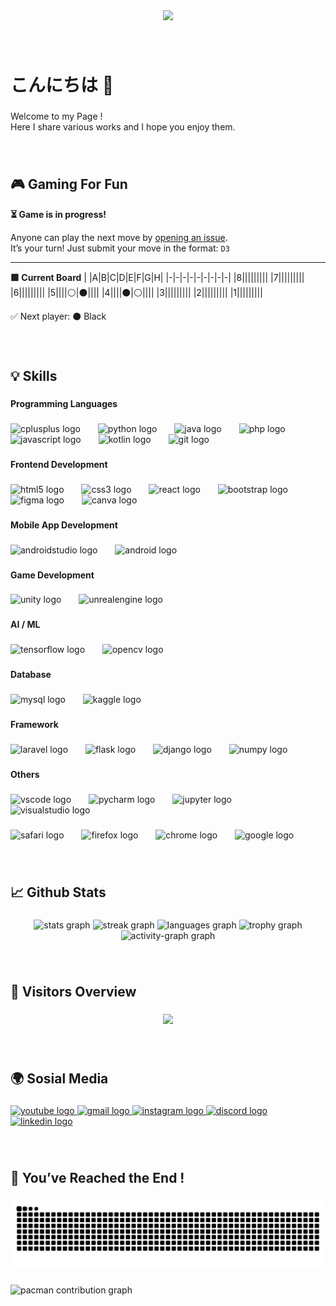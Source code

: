 <div align="center">
  <img height="800" src="https://media3.giphy.com/media/v1.Y2lkPTc5MGI3NjExZHk4NzB2cmtsdW4xeGpzdGlkdnNtajJjbzBpM3htNzZzYnI2cjE5aSZlcD12MV9pbnRlcm5hbF9naWZfYnlfaWQmY3Q9Zw/7uDtQm2jKdS0VGLg46/giphy.gif"  />
</div>

###

<br clear="both">

<h1 align="left">こんにちは 👋</h1>

###

<p align="left">Welcome to my Page !<br>Here I share various works and I hope you enjoy them.</p>

###

<br clear="both">

<h2 align="left">🎮 Gaming For Fun</h2>

**⏳ Game is in progress!**

Anyone can play the next move by [opening an issue](../../issues/new?title=Move:+D3).  
It’s your turn! Just submit your move in the format: `D3`

---

**🟩 Current Board**
| |A|B|C|D|E|F|G|H|
|-|-|-|-|-|-|-|-|-|
|8|||||||||
|7|||||||||
|6|||||||||
|5||||⚪|⚫||||
|4||||⚫|⚪||||
|3|||||||||
|2|||||||||
|1|||||||||

✅ Next player: ⚫ Black

###

<br clear="both">

<h2 align="left">💡 Skills</h2>

###

<h4 align="left">Programming Languages</h4>

###

<div align="left">
  <img src="https://cdn.jsdelivr.net/gh/devicons/devicon/icons/cplusplus/cplusplus-original.svg" height="50" alt="cplusplus logo"  />
  <img width="20" />
  <img src="https://cdn.jsdelivr.net/gh/devicons/devicon/icons/python/python-original-wordmark.svg" height="50" alt="python logo"  />
  <img width="20" />
  <img src="https://cdn.jsdelivr.net/gh/devicons/devicon/icons/java/java-original-wordmark.svg" height="50" alt="java logo"  />
  <img width="20" />
  <img src="https://cdn.jsdelivr.net/gh/devicons/devicon/icons/php/php-original.svg" height="50" alt="php logo"  />
  <img width="20" />
  <img src="https://cdn.jsdelivr.net/gh/devicons/devicon/icons/javascript/javascript-original.svg" height="50" alt="javascript logo"  />
  <img width="20" />
  <img src="https://cdn.jsdelivr.net/gh/devicons/devicon/icons/kotlin/kotlin-plain-wordmark.svg" height="50" alt="kotlin logo"  />
  <img width="20" />
  <img src="https://cdn.jsdelivr.net/gh/devicons/devicon/icons/git/git-original.svg" height="50" alt="git logo"  />
</div>

###

<h4 align="left">Frontend Development</h4>

###

<div align="left">
  <img src="https://cdn.jsdelivr.net/gh/devicons/devicon/icons/html5/html5-plain-wordmark.svg" height="50" alt="html5 logo"  />
  <img width="20" />
  <img src="https://cdn.jsdelivr.net/gh/devicons/devicon/icons/css3/css3-plain-wordmark.svg" height="50" alt="css3 logo"  />
  <img width="20" />
  <img src="https://cdn.jsdelivr.net/gh/devicons/devicon/icons/react/react-original-wordmark.svg" height="50" alt="react logo"  />
  <img width="20" />
  <img src="https://cdn.jsdelivr.net/gh/devicons/devicon/icons/bootstrap/bootstrap-original-wordmark.svg" height="50" alt="bootstrap logo"  />
  <img width="20" />
  <img src="https://cdn.jsdelivr.net/gh/devicons/devicon/icons/figma/figma-original.svg" height="50" alt="figma logo"  />
  <img width="20" />
  <img src="https://cdn.jsdelivr.net/gh/devicons/devicon/icons/canva/canva-original.svg" height="50" alt="canva logo"  />
</div>

###

<h4 align="left">Mobile App Development</h4>

###

<div align="left">
  <img src="https://cdn.jsdelivr.net/gh/devicons/devicon/icons/androidstudio/androidstudio-original.svg" height="50" alt="androidstudio logo"  />
  <img width="20" />
  <img src="https://cdn.jsdelivr.net/gh/devicons/devicon/icons/android/android-original-wordmark.svg" height="50" alt="android logo"  />
</div>

###

<h4 align="left">Game Development</h4>

###

<div align="left">
  <img src="https://cdn.jsdelivr.net/gh/devicons/devicon/icons/unity/unity-original.svg" height="50" alt="unity logo"  />
  <img width="20" />
  <img src="https://cdn.jsdelivr.net/gh/devicons/devicon/icons/unrealengine/unrealengine-original.svg" height="50" alt="unrealengine logo"  />
</div>

###

<h4 align="left">AI / ML</h4>

###

<div align="left">
  <img src="https://cdn.jsdelivr.net/gh/devicons/devicon/icons/tensorflow/tensorflow-original.svg" height="50" alt="tensorflow logo"  />
  <img width="20" />
  <img src="https://cdn.jsdelivr.net/gh/devicons/devicon/icons/opencv/opencv-original.svg" height="50" alt="opencv logo"  />
</div>

###

<h4 align="left">Database</h4>

###

<div align="left">
  <img src="https://cdn.jsdelivr.net/gh/devicons/devicon/icons/mysql/mysql-original-wordmark.svg" height="50" alt="mysql logo"  />
  <img width="20" />
  <img src="https://cdn.jsdelivr.net/gh/devicons/devicon/icons/kaggle/kaggle-original.svg" height="50" alt="kaggle logo"  />
</div>

###

<h4 align="left">Framework</h4>

###

<div align="left">
  <img src="https://cdn.jsdelivr.net/gh/devicons/devicon/icons/laravel/laravel-original.svg" height="50" alt="laravel logo"  />
  <img width="20" />
  <img src="https://cdn.jsdelivr.net/gh/devicons/devicon/icons/flask/flask-original.svg" height="50" alt="flask logo"  />
  <img width="20" />
  <img src="https://cdn.jsdelivr.net/gh/devicons/devicon/icons/django/django-plain.svg" height="50" alt="django logo"  />
  <img width="20" />
  <img src="https://cdn.jsdelivr.net/gh/devicons/devicon/icons/numpy/numpy-original.svg" height="50" alt="numpy logo"  />
</div>

###

<h4 align="left">Others</h4>

###

<div align="left">
  <img src="https://cdn.jsdelivr.net/gh/devicons/devicon/icons/vscode/vscode-original.svg" height="50" alt="vscode logo"  />
  <img width="20" />
  <img src="https://cdn.jsdelivr.net/gh/devicons/devicon/icons/pycharm/pycharm-original.svg" height="50" alt="pycharm logo"  />
  <img width="20" />
  <img src="https://cdn.jsdelivr.net/gh/devicons/devicon/icons/jupyter/jupyter-original.svg" height="50" alt="jupyter logo"  />
  <img width="20" />
  <img src="https://cdn.jsdelivr.net/gh/devicons/devicon/icons/visualstudio/visualstudio-plain.svg" height="50" alt="visualstudio logo"  />
</div>

###

<div align="left">
  <img src="https://cdn.jsdelivr.net/gh/devicons/devicon/icons/safari/safari-original.svg" height="50" alt="safari logo"  />
  <img width="20" />
  <img src="https://cdn.jsdelivr.net/gh/devicons/devicon/icons/firefox/firefox-original.svg" height="50" alt="firefox logo"  />
  <img width="20" />
  <img src="https://cdn.jsdelivr.net/gh/devicons/devicon/icons/chrome/chrome-original.svg" height="50" alt="chrome logo"  />
  <img width="20" />
  <img src="https://cdn.jsdelivr.net/gh/devicons/devicon/icons/google/google-original.svg" height="50" alt="google logo"  />
</div>

###

<br clear="both">

<h2 align="left">📈 Github Stats</h2>

###

<div align="center">
  <img src="https://github-readme-stats.vercel.app/api?username=CodeMelvin&hide_title=false&hide_rank=false&show_icons=true&include_all_commits=true&count_private=true&disable_animations=false&theme=chartreuse-dark&locale=en&hide_border=true&order=1" height="200" alt="stats graph"  />
  <img src="https://streak-stats.demolab.com?user=CodeMelvin&locale=en&mode=daily&theme=chartreuse-dark&hide_border=true&border_radius=5&order=3" height="150" alt="streak graph"  />
  <img src="https://github-readme-stats.vercel.app/api/top-langs?username=CodeMelvin&locale=en&hide_title=false&layout=compact&card_width=320&langs_count=10&theme=chartreuse-dark&hide_border=true&order=2" height="150" alt="languages graph"  />
  <img src="https://github-profile-trophy.vercel.app?username=CodeMelvin&theme=matrix&column=-1&row=1&margin-w=0&margin-h=8&no-bg=true&no-frame=true&order=4" height="150" alt="trophy graph"  />
  <img src="https://github-readme-activity-graph.vercel.app/graph?username=CodeMelvin&radius=16&theme=chartreuse-dark&area=true&order=5&hide_border=true&hide_title=false" height="300" alt="activity-graph graph"  />
</div>

###

<br clear="both">

<h2 align="left">👀 Visitors Overview</h2>

###

<div align="center">
  <img src="https://visitor-badge.laobi.icu/badge?page_id=CodeMelvin.CodeMelvin&left_color=mediumseagreen&right_color=steelblue"  />
</div>

###

<br clear="both">

<h2 align="left">🌍 Sosial Media</h2>

###

<div align="left">
<a href="https://www.youtube.com/@YourChannel" target="_blank">
  <img src="https://img.shields.io/static/v1?message=Youtube&logo=youtube&label=&color=FF0000&logoColor=white&labelColor=&style=plastic" height="50" alt="youtube logo" />
</a>

<a href="mailto:yourmail@gmail.com" target="_blank">
  <img src="https://img.shields.io/static/v1?message=Gmail&logo=gmail&label=&color=D14836&logoColor=white&labelColor=&style=plastic" height="50" alt="gmail logo" />
</a>

<a href="https://www.instagram.com/yourusername" target="_blank">
  <img src="https://img.shields.io/static/v1?message=Instagram&logo=instagram&label=&color=E4405F&logoColor=white&labelColor=&style=plastic" height="50" alt="instagram logo" />
</a>

<a href="https://discord.gg/yourservercode" target="_blank">
  <img src="https://img.shields.io/static/v1?message=Discord&logo=discord&label=&color=7289DA&logoColor=white&labelColor=&style=plastic" height="50" alt="discord logo" />
</a>

<a href="https://www.linkedin.com/in/yourusername/" target="_blank">
  <img src="https://img.shields.io/static/v1?message=LinkedIn&logo=linkedin&label=&color=0077B5&logoColor=white&labelColor=&style=plastic" height="50" alt="linkedin logo" />
</a>
</div>

###

<br clear="both">

<h2 align="left">🎯 You’ve Reached the End !</h2>

###

<img src="https://raw.githubusercontent.com/CodeMelvin/CodeMelvin/output/snake.svg" alt="Snake animation" />

###

<picture>
  <source media="(prefers-color-scheme: dark)" srcset="https://raw.githubusercontent.com/CodeMelvin/CodeMelvin/output/pacman-contribution-graph-dark.svg">
  <source media="(prefers-color-scheme: light)" srcset="https://raw.githubusercontent.com/CodeMelvin/CodeMelvin/output/pacman-contribution-graph.svg">
  <img alt="pacman contribution graph" src="https://raw.githubusercontent.com/CodeMelvin/CodeMelvin/output/pacman-contribution-graph.svg">
</picture>

###
